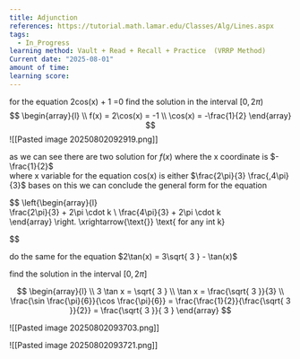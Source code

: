 ```yaml
---
title: Adjunction
references: https://tutorial.math.lamar.edu/Classes/Alg/Lines.aspx
tags:
  - In_Progress
learning method: Vault + Read + Recall + Practice  (VRRP Method)
Current date: "2025-08-01"
amount of time: 
learning score:
---
```


for the equation 2cos(x) + 1 =0 
find the solution in the interval $[0,2\pi)$ 
$$
\begin{array}{l}  \\
f(x) = 2\cos(x)  = -1    \\
\cos(x) =   -\frac{1}{2}
\end{array}
$$
![[Pasted image 20250802092919.png]]

as we can see there are two solution for $f(x)$ where the x coordinate is  $-\frac{1}{2}$  
where x variable for the equation  cos(x)  is either  $\frac{2\pi}{3} \frac{,4\pi}{3}$ 
bases on this we can conclude the general form for the equation 

$$
\left\{\begin{array}{l}  
\frac{2\pi}{3}  + 2\pi \cdot k  \\
\frac{4\pi}{3} +  2\pi \cdot k     
\end{array}  \right. \xrightarrow{\text{}}  \text{ for any int k}

$$

do the same for the equation  $2\tan(x)   = 3\sqrt{ 3 } - \tan(x)$ 

find the solution in the interval  $[0,2\pi]$

$$
 \begin{array}{l} \\
3 \tan x  =  \sqrt{ 3  }   \\
\tan x  =  \frac{\sqrt{ 3 }}{3}  \\
\frac{\sin \frac{\pi}{6}}{\cos \frac{\pi}{6}}  = \frac{\frac{1}{2}}{\frac{\sqrt{ 3 }}{2}}        =        \frac{\sqrt{  3 }}{ 3 }
\end{array}
$$

![[Pasted image 20250802093703.png]] 

![[Pasted image 20250802093721.png]] 

